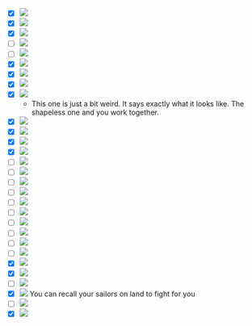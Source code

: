 - [x] ![](2021-02-04-23-26-22.png)
- [x] ![](2021-02-05-21-52-02.png)
- [x] ![](2021-02-06-18-09-52.png)
- [ ] ![](2021-02-06-22-46-17.png)
- [ ] ![](2021-02-06-22-46-26.png)
- [x] ![](2021-02-06-23-53-49.png)
- [x] ![](2021-02-07-09-16-08.png)
- [x] ![](2021-02-07-09-30-54.png)
- [x] ![](2021-02-07-16-52-57.png)
  - This one is just a bit weird. It says exactly what it looks like. The shapeless one and you work together.
- [x] ![](2021-02-07-12-08-42.png)
- [x] ![](2021-02-07-19-16-03.png)
- [x] ![](2021-02-07-19-48-48.png)
- [x] ![](2021-02-07-22-11-07.png)
- [ ] ![](2021-02-07-22-26-49.png)
- [ ] ![](2021-02-08-21-49-26.png)
- [ ] ![](2021-02-09-18-23-10.png)
- [ ] ![](2021-02-09-18-50-01.png)
- [ ] ![](2021-02-09-20-15-02.png)
- [ ] ![](20-21-02-12-23-24-13.png)
- [ ] ![](2021-02-12-20-22-17.png)
- [ ] ![](2021-02-13-13-25-18.png)
- [ ] ![](2021-02-17-18-31-05.png)
- [ ] ![](2021-02-17-18-42-13.png)
- [x] ![](2021-02-19-22-05-52.png)
- [x] ![](2021-02-19-22-06-33.png)
- [ ] ![](2021-02-20-20-34-46.png)
- [x] ![](2021-02-21-10-07-35.png) You can recall your sailors on land to fight for you
- [ ] ![](2021-02-23-23-02-38.png)
- [x] ![](2021-02-25-19-50-01.png)